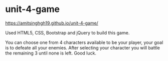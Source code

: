 # unit-4-game
https://amitsinghgh19.github.io/unit-4-game/

Used HTML5, CSS, Bootstrap and jQuery to build this game.

You can choose one from 4 characters available to be your player, your goal is to defeate all your enemies. After selecting your character you will battle the remaining 3 until none is left. Good luck.


